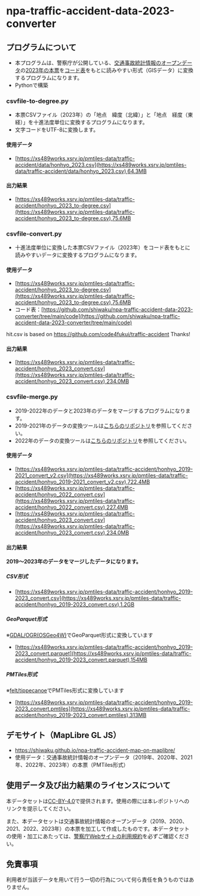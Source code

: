# npa-traffic-accident-data-2023-converter
## プログラムについて
- 本プログラムは、警察庁が公開している、[交通事故統計情報のオープンデータ](https://www.npa.go.jp/publications/statistics/koutsuu/opendata/index_opendata.html)の[2023年の本票](https://www.npa.go.jp/publications/statistics/koutsuu/opendata/2023/opendata_2023.html)を[コード表](https://www.npa.go.jp/publications/statistics/koutsuu/opendata/2023/opendata_2023.html)をもとに読みやすい形式（GISデータ）に変換するプログラムになります。
- Pythonで構築

### csvfile-to-degree.py
- 本票CSVファイル（2023年）の「地点　緯度（北緯）」と「地点　経度（東経）」を十進法度単位に変換するプログラムになります。
- 文字コードをUTF-8に変換します。

#### 使用データ
- [https://xs489works.xsrv.jp/pmtiles-data/traffic-accident/data/honhyo_2023.csv](https://xs489works.xsrv.jp/pmtiles-data/traffic-accident/data/honhyo_2023.csv),64.3MB

#### 出力結果
- [https://xs489works.xsrv.jp/pmtiles-data/traffic-accident/honhyo_2023_to-degree.csv](https://xs489works.xsrv.jp/pmtiles-data/traffic-accident/honhyo_2023_to-degree.csv),75.6MB  

### csvfile-convert.py
- 十進法度単位に変換した本票CSVファイル（2023年）をコード表をもとに読みやすいデータに変換するプログラムになります。

#### 使用データ
- [https://xs489works.xsrv.jp/pmtiles-data/traffic-accident/honhyo_2023_to-degree.csv](https://xs489works.xsrv.jp/pmtiles-data/traffic-accident/honhyo_2023_to-degree.csv),75.6MB
- コード表：[https://github.com/shiwaku/npa-traffic-accident-data-2023-converter/tree/main/code](https://github.com/shiwaku/npa-traffic-accident-data-2023-converter/tree/main/code)

hit.csv is based on https://github.com/code4fukui/traffic-accident Thanks!

#### 出力結果
- [https://xs489works.xsrv.jp/pmtiles-data/traffic-accident/honhyo_2023_convert.csv](https://xs489works.xsrv.jp/pmtiles-data/traffic-accident/honhyo_2023_convert.csv),234.0MB  

### csvfile-merge.py
- 2019-2022年のデータと2023年のデータをマージするプログラムになります。
- 2019-2021年のデータの変換ツールは[こちらのリポジトリ](https://github.com/shiwaku/npa-traffic-accident-data-converter)を参照してください。
- 2022年のデータの変換ツールは[こちらのリポジトリ](https://github.com/shiwaku/npa-traffic-accident-data-2022-converter)を参照してください。

#### 使用データ
- [https://xs489works.xsrv.jp/pmtiles-data/traffic-accident/honhyo_2019-2021_convert_v2.csv](https://xs489works.xsrv.jp/pmtiles-data/traffic-accident/honhyo_2019-2021_convert_v2.csv),722.4MB  
- [https://xs489works.xsrv.jp/pmtiles-data/traffic-accident/honhyo_2022_convert.csv](https://xs489works.xsrv.jp/pmtiles-data/traffic-accident/honhyo_2022_convert.csv),227.4MB
- [https://xs489works.xsrv.jp/pmtiles-data/traffic-accident/honhyo_2023_convert.csv](https://xs489works.xsrv.jp/pmtiles-data/traffic-accident/honhyo_2023_convert.csv),234.0MB  

#### 出力結果
**2019～2023年のデータをマージしたデータになります。**
##### CSV形式
- [https://xs489works.xsrv.jp/pmtiles-data/traffic-accident/honhyo_2019-2023_convert.csv](https://xs489works.xsrv.jp/pmtiles-data/traffic-accident/honhyo_2019-2023_convert.csv),1.2GB  
##### GeoParquet形式
※[GDAL/OGR(OSGeo4W)](https://trac.osgeo.org/osgeo4w/)でGeoParquet形式に変換しています
- [https://xs489works.xsrv.jp/pmtiles-data/traffic-accident/honhyo_2019-2023_convert.parquet](https://xs489works.xsrv.jp/pmtiles-data/traffic-accident/honhyo_2019-2023_convert.parquet),154MB
##### PMTiles形式
※[felt/tippecanoe](https://github.com/felt/tippecanoe)でPMTiles形式に変換しています
- [https://xs489works.xsrv.jp/pmtiles-data/traffic-accident/honhyo_2019-2023_convert.pmtiles](https://xs489works.xsrv.jp/pmtiles-data/traffic-accident/honhyo_2019-2023_convert.pmtiles),313MB

## デモサイト（MapLibre GL JS）
- https://shiwaku.github.io/npa-traffic-accident-map-on-maplibre/
- 使用データ：交通事故統計情報のオープンデータ（2019年、2020年、2021年、2022年、2023年）の本票（PMTiles形式）

## 使用データ及び出力結果のライセンスについて
本データセットは[CC-BY-4.0](https://creativecommons.org/licenses/by/4.0/deed.ja)で提供されます。使用の際には本レポジトリへのリンクを提示してください。

また、本データセットは交通事故統計情報のオープンデータ（2019、2020、2021、2022、2023年）の本票を加工して作成したものです。本データセットの使用・加工にあたっては、[警察庁Webサイトの利用規約](https://www.npa.go.jp/rules/index.html)を必ずご確認ください。

## 免責事項
利用者が当該データを用いて行う一切の行為について何ら責任を負うものではありません。
